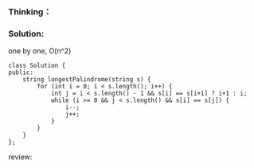 ### Thinking：

### Solution:
one by one, O(n^2)
```
class Solution {
public:
	string longestPalindrome(string s) {
		for (int i = 0; i < s.length(); i++) {
			int j = i < s.length() - 1 && s[i] == s[i+1] ? i+1 : i;
			while (i >= 0 && j < s.length() && s[i] == s[j]) {
				i--;
				j++;
			}
		}
	}
};
```

review: